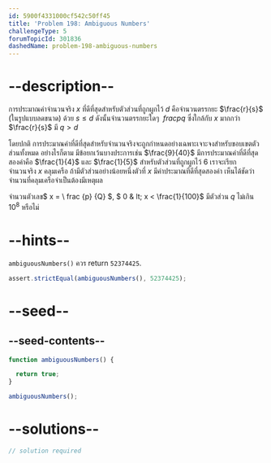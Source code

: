 ```yaml
---
id: 5900f4331000cf542c50ff45
title: 'Problem 198: Ambiguous Numbers'
challengeType: 5
forumTopicId: 301836
dashedName: problem-198-ambiguous-numbers
---
```


# --description--

การประมาณค่าจำนวนจริง $x$ ที่ดีที่สุดสำหรับตัวส่วนที่ถูกผูกไว้ $d$ คือจำนวนตรรกยะ $\frac{r}{s}$ (ในรูปแบบลดขนาด) ด้วย $s ≤ d$ ดังนั้นจำนวนตรรกยะใดๆ $\ frac{p}{q}$ ซึ่งใกล้กับ $x$ มากกว่า $\frac{r}{s}$ มี $q > d$

โดยปกติ การประมาณค่าที่ดีที่สุดสำหรับจำนวนจริงจะถูกกำหนดอย่างเฉพาะเจาะจงสำหรับขอบเขตตัวส่วนทั้งหมด อย่างไรก็ตาม มีข้อยกเว้นบางประการเช่น $\frac{9}{40}$ มีการประมาณค่าที่ดีที่สุดสองค่าคือ $\frac{1}{4}$ และ $\frac{1}{5}$ สำหรับตัวส่วนที่ถูกผูกไว้ $6$ เราจะเรียกจำนวนจริง $x$ คลุมเครือ ถ้ามีตัวส่วนอย่างน้อยหนึ่งตัวที่ $x$ มีค่าประมาณที่ดีที่สุดสองค่า เห็นได้ชัดว่าจำนวนที่คลุมเครือจำเป็นต้องมีเหตุผล

จำนวนตัวเลข$ x = \ frac {p} {Q} $, $ 0 & lt; x &lt; \frac{1}{100}$ มีตัวส่วน $q$ ไม่เกิน ${10}^8$ หรือไม่

# --hints--

`ambiguousNumbers()` ควร return `52374425`.

```js
assert.strictEqual(ambiguousNumbers(), 52374425);
```

# --seed--

## --seed-contents--

```js
function ambiguousNumbers() {

  return true;
}

ambiguousNumbers();
```

# --solutions--

```js
// solution required
```
